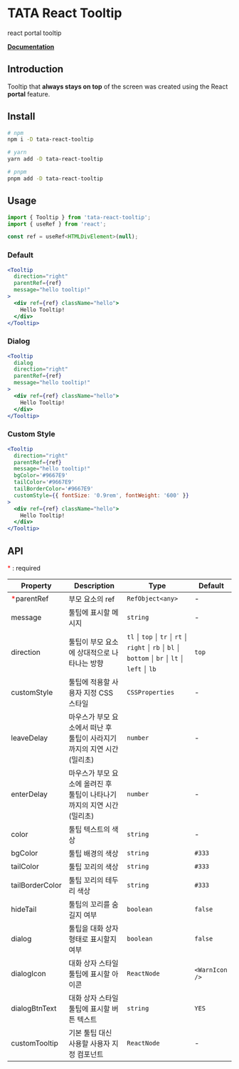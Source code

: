# TATA React Tooltip

react portal tooltip

**<a href="https://tata-react-tooltip-docs.vercel.app">Documentation</a>**

## Introduction
 
Tooltip that **always stays on top** of the screen was created using the React **portal** feature.

## Install

```bash
# npm
npm i -D tata-react-tooltip

# yarn
yarn add -D tata-react-tooltip

# pnpm
pnpm add -D tata-react-tooltip
```

## Usage

```jsx copy
import { Tooltip } from 'tata-react-tooltip';
import { useRef } from 'react';

const ref = useRef<HTMLDivElement>(null);
```

### Default

```jsx
<Tooltip
  direction="right"
  parentRef={ref}
  message="hello tooltip!"
>
  <div ref={ref} className="hello">
    Hello Tooltip!
  </div>
</Tooltip>
```

### Dialog

```jsx
<Tooltip
  dialog
  direction="right"
  parentRef={ref}
  message="hello tooltip!"
>
  <div ref={ref} className="hello">
    Hello Tooltip!
  </div>
</Tooltip>
```

### Custom Style

```jsx
<Tooltip
  direction="right"
  parentRef={ref}
  message="hello tooltip!"
  bgColor='#9667E9'
  tailColor='#9667E9'
  tailBorderColor='#9667E9'
  customStyle={{ fontSize: '0.9rem', fontWeight: '600' }}
>
  <div ref={ref} className="hello">
    Hello Tooltip!
  </div>
</Tooltip>
```

## API

<span style="color:red">*</span> : required

| Property | Description | Type | Default |
| ------- | ------- | ------- | ------- |
| <span style="color:red">*</span>parentRef | 부모 요소의 ref | `RefObject<any>` | - |
| message | 툴팁에 표시할 메시지 | `string` | - |
| direction | 툴팁이 부모 요소에 상대적으로 나타나는 방향 | `tl` ￨ `top` ￨ `tr` ￨ `rt` ￨ `right` ￨ `rb` ￨ `bl` ￨ `bottom` ￨ `br` ￨ `lt` ￨ `left` ￨ `lb` | `top` |
| customStyle | 툴팁에 적용할 사용자 지정 CSS 스타일 | `CSSProperties` | - |
| leaveDelay | 마우스가 부모 요소에서 떠난 후 툴팁이 사라지기까지의 지연 시간(밀리초) | `number` | - |
| enterDelay | 마우스가 부모 요소에 올려진 후 툴팁이 나타나기까지의 지연 시간(밀리초) | `number` | - |
| color | 툴팁 텍스트의 색상 | `string` | - |
| bgColor | 툴팁 배경의 색상 | `string` | `#333` |
| tailColor | 툴팁 꼬리의 색상 | `string` | `#333` |
| tailBorderColor | 툴팁 꼬리의 테두리 색상 | `string` | `#333` |
| hideTail | 툴팁의 꼬리를 숨길지 여부 | `boolean` | `false` |
| dialog | 툴팁을 대화 상자 형태로 표시할지 여부 | `boolean` | `false` |
| dialogIcon | 대화 상자 스타일 툴팁에 표시할 아이콘 | `ReactNode` | `<WarnIcon />` |
| dialogBtnText | 대화 상자 스타일 툴팁에 표시할 버튼 텍스트 | `string` | `YES` |
| customTooltip | 기본 툴팁 대신 사용할 사용자 지정 컴포넌트 | `ReactNode` | - |









